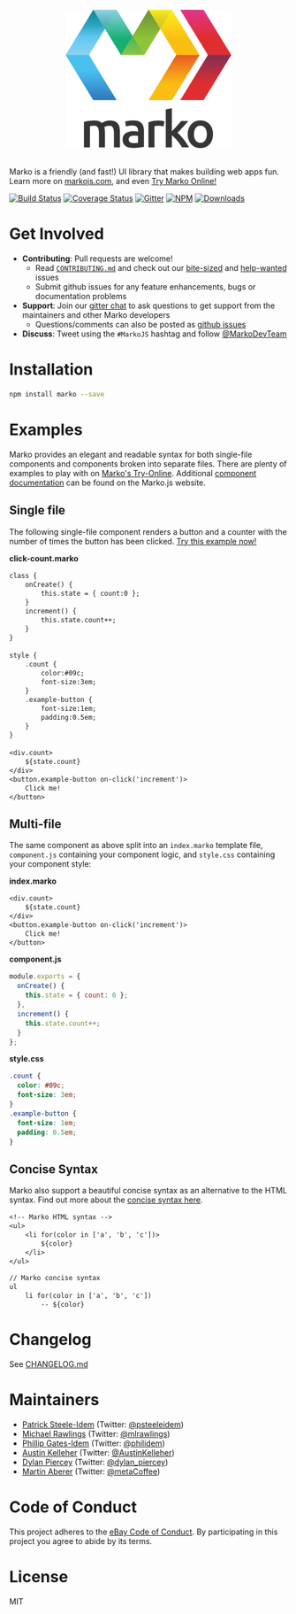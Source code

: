 <p align="center">
    <a href="http://markojs.com/"><img src="https://raw.githubusercontent.com/marko-js/branding/master/marko-logo-medium-cropped.png" alt="Marko logo" width="300" /></a><br /><br />
</p>

Marko is a friendly (and fast!) UI library that makes building web apps fun.
Learn more on [markojs.com](http://markojs.com/), and even [Try Marko Online!](http://markojs.com/try-online/)

[![Build Status](https://travis-ci.org/marko-js/marko.svg?branch=master)](https://travis-ci.org/marko-js/marko)
[![Coverage Status](https://codecov.io/gh/marko-js/marko/branch/master/graph/badge.svg)](https://codecov.io/gh/marko-js/marko)
[![Gitter](https://badges.gitter.im/Join%20Chat.svg)](https://gitter.im/marko-js/marko)
[![NPM](https://img.shields.io/npm/v/marko.svg)](https://www.npmjs.com/package/marko)
[![Downloads](https://img.shields.io/npm/dm/marko.svg)](http://npm-stat.com/charts.html?package=marko)

# Get Involved

- **Contributing**: Pull requests are welcome!
  - Read [`CONTRIBUTING.md`](.github/CONTRIBUTING.md) and check out our [bite-sized](https://github.com/marko-js/marko/issues?q=is%3Aissue+is%3Aopen+label%3Adifficulty%3Abite-sized) and [help-wanted](https://github.com/marko-js/marko/issues?q=is%3Aissue+is%3Aopen+label%3Astatus%3Ahelp-wanted) issues
  - Submit github issues for any feature enhancements, bugs or documentation problems
- **Support**: Join our [gitter chat](https://gitter.im/marko-js/marko) to ask questions to get support from the maintainers and other Marko developers
  - Questions/comments can also be posted as [github issues](https://github.com/marko-js/marko/issues)
- **Discuss**: Tweet using the `#MarkoJS` hashtag and follow [@MarkoDevTeam](https://twitter.com/MarkoDevTeam)

# Installation

```bash
npm install marko --save
```

# Examples

Marko provides an elegant and readable syntax for both single-file components
and components broken into separate files. There are plenty of examples to play
with on [Marko's Try-Online](http://markojs.com/try-online/). Additional
[component documentation](http://markojs.com/docs/components/) can be found on
the Marko.js website.


## Single file

The following single-file component renders a button and a counter with the
number of times the button has been clicked. [Try this example now!](http://markojs.com/try-online/?file=%2Fcomponents%2Fcomponents%2Fclick-count%2Findex.marko)

**click-count.marko**

```marko
class {
    onCreate() {
        this.state = { count:0 };
    }
    increment() {
        this.state.count++;
    }
}

style {
    .count {
        color:#09c;
        font-size:3em;
    }
    .example-button {
        font-size:1em;
        padding:0.5em;
    }
}

<div.count>
    ${state.count}
</div>
<button.example-button on-click('increment')>
    Click me!
</button>
```

## Multi-file

The same component as above split into an `index.marko` template file,
`component.js` containing your component logic, and `style.css` containing your
component style:

**index.marko**

```marko
<div.count>
    ${state.count}
</div>
<button.example-button on-click('increment')>
    Click me!
</button>
```

**component.js**

```js
module.exports = {
  onCreate() {
    this.state = { count: 0 };
  },
  increment() {
    this.state.count++;
  }
};
```

**style.css**

```css
.count {
  color: #09c;
  font-size: 3em;
}
.example-button {
  font-size: 1em;
  padding: 0.5em;
}
```

## Concise Syntax

Marko also support a beautiful concise syntax as an alternative to the HTML
syntax. Find out more about the [concise syntax here](http://markojs.com/docs/concise/).

```marko
<!-- Marko HTML syntax -->
<ul>
    <li for(color in ['a', 'b', 'c'])>
        ${color}
    </li>
</ul>
```

```marko
// Marko concise syntax
ul
    li for(color in ['a', 'b', 'c'])
        -- ${color}
```

# Changelog

See [CHANGELOG.md](CHANGELOG.md)

# Maintainers

- [Patrick Steele-Idem](https://github.com/patrick-steele-idem) (Twitter: [@psteeleidem](http://twitter.com/psteeleidem))
- [Michael Rawlings](https://github.com/mlrawlings) (Twitter: [@mlrawlings](https://twitter.com/mlrawlings))
- [Phillip Gates-Idem](https://github.com/philidem/) (Twitter: [@philidem](https://twitter.com/philidem))
- [Austin Kelleher](https://github.com/austinkelleher) (Twitter: [@AustinKelleher](https://twitter.com/AustinKelleher))
- [Dylan Piercey](https://github.com/dylanpiercey) (Twitter: [@dylan_piercey](https://twitter.com/dylan_piercey))
- [Martin Aberer](https://github.com/tindli) (Twitter: [@metaCoffee](https://twitter.com/metaCoffee))

# Code of Conduct

This project adheres to the [eBay Code of Conduct](http://ebay.github.io/codeofconduct).
By participating in this project you agree to abide by its terms.

# License

MIT
